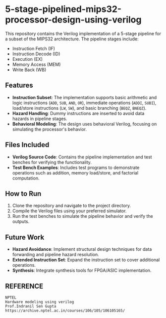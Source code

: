 # 5-stage-pipelined-mips32-processor-design-using-verilog

This repository contains the Verilog implementation of a 5-stage pipeline for a subset of the MIPS32 architecture. The pipeline stages include:
- Instruction Fetch (IF)
- Instruction Decode (ID)
- Execution (EX)
- Memory Access (MEM)
- Write Back (WB)

## Features
- **Instruction Subset**: The implementation supports basic arithmetic and logic instructions (`ADD`, `SUB`, `AND`, `OR`), immediate operations (`ADDI`, `SUBI`), load/store instructions (`LW`, `SW`), and basic branching (`BEQZ`, `BNEQZ`).
- **Hazard Handling**: Dummy instructions are inserted to avoid data hazards in pipeline stages.
- **Behavioral Modeling**: The design uses behavioral Verilog, focusing on simulating the processor's behavior.

## Files Included
- **Verilog Source Code**: Contains the pipeline implementation and test benches for verifying the functionality.
- **Test Bench Examples**: Includes test programs to demonstrate operations such as addition, memory load/store, and factorial computation.

## How to Run
1. Clone the repository and navigate to the project directory.
2. Compile the Verilog files using your preferred simulator.
3. Run the test benches to simulate the pipeline behavior and verify the outputs.

## Future Work
- **Hazard Avoidance**: Implement structural design techniques for data forwarding and pipeline hazard resolution.
- **Extended Instruction Set**: Expand the instruction set to cover additional operations.
- **Synthesis**: Integrate synthesis tools for FPGA/ASIC implementation.

## REFERENCE
    NPTEL
    Hardware modeling using verilog
    Prof.Indranil Sen Gupta
    https://archive.nptel.ac.in/courses/106/105/106105165/
